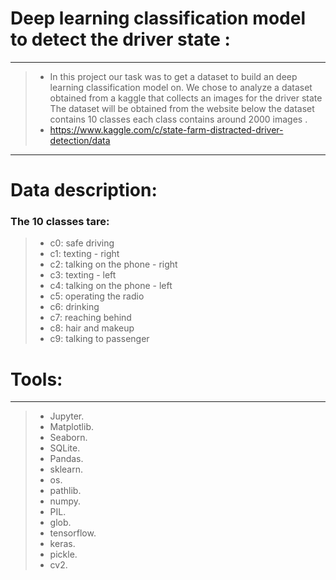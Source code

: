 # Deep learning classification model to detect the driver state  :
___
> - In this project our task was to get a dataset to build an deep learning classification model  on.
We chose to analyze a dataset obtained from a kaggle that collects an images for the driver state
The dataset will be obtained from the website below the dataset contains 10 classes each class contains around 2000 images .
> - https://www.kaggle.com/c/state-farm-distracted-driver-detection/data
___
# Data description:
### The 10 classes tare:
> - c0: safe driving
> - c1: texting - right
> - c2: talking on the phone - right
> - c3: texting - left
> - c4: talking on the phone - left
> - c5: operating the radio
> - c6: drinking
> - c7: reaching behind
> - c8: hair and makeup
> - c9: talking to passenger



 # Tools:
___
> - Jupyter.
> - Matplotlib.
> - Seaborn.
> - SQLite.
> - Pandas.
> - sklearn.
> - os.
> - pathlib.
> - numpy.
> - PIL.
> - glob.
> - tensorflow.
> - keras.
> - pickle.
> - cv2.



```python

```
